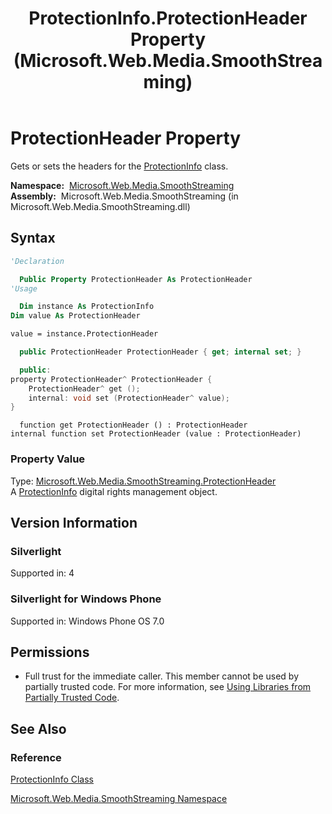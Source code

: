 ﻿---
title: ProtectionInfo.ProtectionHeader Property (Microsoft.Web.Media.SmoothStreaming)
TOCTitle: ProtectionHeader Property
ms:assetid: P:Microsoft.Web.Media.SmoothStreaming.ProtectionInfo.ProtectionHeader
ms:mtpsurl: https://msdn.microsoft.com/en-us/library/microsoft.web.media.smoothstreaming.protectioninfo.protectionheader(v=VS.90)
ms:contentKeyID: 31469196
ms.date: 05/02/2012
mtps_version: v=VS.90
f1_keywords:
- Microsoft.Web.Media.SmoothStreaming.ProtectionInfo.get_ProtectionHeader
- Microsoft.Web.Media.SmoothStreaming.ProtectionInfo.ProtectionHeader
- Microsoft.Web.Media.SmoothStreaming.ProtectionInfo.set_ProtectionHeader
dev_langs:
- csharp
- jscript
- vb
- cpp
api_location:
- Microsoft.Web.Media.SmoothStreaming.dll
api_name:
- Microsoft.Web.Media.SmoothStreaming.ProtectionInfo.get_ProtectionHeader
- Microsoft.Web.Media.SmoothStreaming.ProtectionInfo.set_ProtectionHeader
- Microsoft.Web.Media.SmoothStreaming.ProtectionInfo.ProtectionHeader
api_type:
- Managed
topic_type:
- apiref
- kbSyntax
product_family_name: VS
ROBOTS: INDEX,FOLLOW
---

# ProtectionHeader Property

Gets or sets the headers for the [ProtectionInfo](protectioninfo-class-microsoft-web-media-smoothstreaming_1.md) class.

**Namespace:**  [Microsoft.Web.Media.SmoothStreaming](microsoft-web-media-smoothstreaming-namespace_1.md)  
**Assembly:**  Microsoft.Web.Media.SmoothStreaming (in Microsoft.Web.Media.SmoothStreaming.dll)

## Syntax

```vb
'Declaration

  Public Property ProtectionHeader As ProtectionHeader
'Usage

  Dim instance As ProtectionInfo
Dim value As ProtectionHeader

value = instance.ProtectionHeader
```

```csharp
  public ProtectionHeader ProtectionHeader { get; internal set; }
```

```cpp
  public:
property ProtectionHeader^ ProtectionHeader {
    ProtectionHeader^ get ();
    internal: void set (ProtectionHeader^ value);
}
```

```jscript
  function get ProtectionHeader () : ProtectionHeader
internal function set ProtectionHeader (value : ProtectionHeader)
```

### Property Value

Type: [Microsoft.Web.Media.SmoothStreaming.ProtectionHeader](protectionheader-class-microsoft-web-media-smoothstreaming_1.md)  
A [ProtectionInfo](protectioninfo-class-microsoft-web-media-smoothstreaming_1.md) digital rights management object.  

## Version Information

### Silverlight

Supported in: 4  

### Silverlight for Windows Phone

Supported in: Windows Phone OS 7.0  

## Permissions

  - Full trust for the immediate caller. This member cannot be used by partially trusted code. For more information, see [Using Libraries from Partially Trusted Code](https://msdn.microsoft.com/library/8skskf63).

## See Also

### Reference

[ProtectionInfo Class](protectioninfo-class-microsoft-web-media-smoothstreaming_1.md)

[Microsoft.Web.Media.SmoothStreaming Namespace](microsoft-web-media-smoothstreaming-namespace_1.md)

